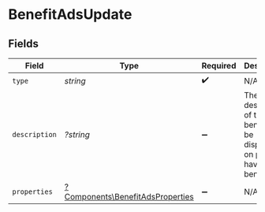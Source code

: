 # BenefitAdsUpdate


## Fields

| Field                                                                               | Type                                                                                | Required                                                                            | Description                                                                         |
| ----------------------------------------------------------------------------------- | ----------------------------------------------------------------------------------- | ----------------------------------------------------------------------------------- | ----------------------------------------------------------------------------------- |
| `type`                                                                              | *string*                                                                            | :heavy_check_mark:                                                                  | N/A                                                                                 |
| `description`                                                                       | *?string*                                                                           | :heavy_minus_sign:                                                                  | The description of the benefit. Will be displayed on products having this benefit.  |
| `properties`                                                                        | [?Components\BenefitAdsProperties](../../Models/Components/BenefitAdsProperties.md) | :heavy_minus_sign:                                                                  | N/A                                                                                 |